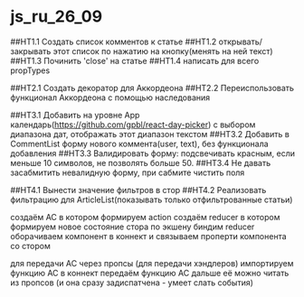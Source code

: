 # js_ru_26_09

##HT1.1 Создать список комментов к статье
##HT1.2 открывать/закрывать этот список по нажатию на кнопку(менять на ней текст)
##HT1.3 Починить 'close' на статье
##HT1.4 написать для всего propTypes

##HT2.1 Создать декоратор для Аккордеона
##HT2.2 Переиспользовать функционал Аккордеона с помощью наследования

##HT3.1 Добавить на уровне App календарь(https://github.com/gpbl/react-day-picker) с выбором диапазона дат, отображать этот диапазон текстом
##HT3.2 Добавить в CommentList форму нового коммента(user, text), без функционала добавления
##HT3.3 Валидировать форму: подсвечивать красным, если меньше 10 символов, не позволять больше 50.
##HT3.4 Не давать засабмитить невалидную форму, при сабмите чистить поля

##HT4.1 Вынести значение фильтров в стор
##HT4.2 Реализовать фильтрацию для ArticleList(показывать только отфильтрованные статьи)

создаём AC в котором формируем action
создаём reducer в котором формируем новое состояние стора по экшену
биндим reducer
оборачиваем компонент в коннект и связываем проперти компонента со стором

для передачи AC через пропсы (для передачи хэндлеров)
импортируем функцию АС
в коннект передаём функцию АС
дальше её можно читать из пропсов (и она сразу задиспатчена - умеет слать события)